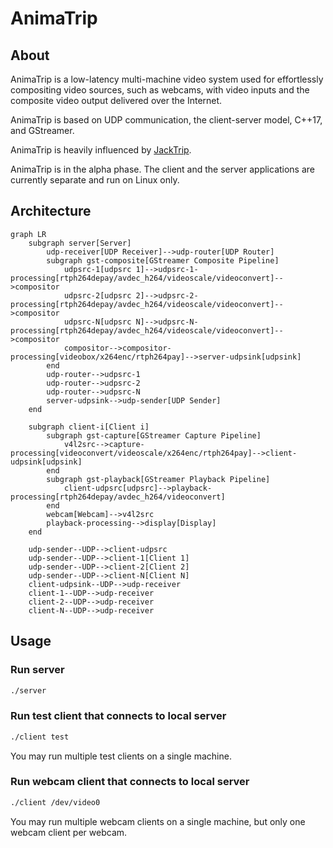 # AnimaTrip

## About

AnimaTrip is a low-latency multi-machine video system used for effortlessly compositing video sources, such as webcams, with video inputs and the composite video output delivered over the Internet.

AnimaTrip is based on UDP communication, the client-server model, C++17, and GStreamer.

AnimaTrip is heavily influenced by [JackTrip](https://github.com/jacktrip/jacktrip).

AnimaTrip is in the alpha phase. The client and the server applications are currently separate and run on Linux only.

## Architecture

```mermaid
graph LR
    subgraph server[Server]
        udp-receiver[UDP Receiver]-->udp-router[UDP Router]
        subgraph gst-composite[GStreamer Composite Pipeline]
            udpsrc-1[udpsrc 1]-->udpsrc-1-processing[rtph264depay/avdec_h264/videoscale/videoconvert]-->compositor
            udpsrc-2[udpsrc 2]-->udpsrc-2-processing[rtph264depay/avdec_h264/videoscale/videoconvert]-->compositor
            udpsrc-N[udpsrc N]-->udpsrc-N-processing[rtph264depay/avdec_h264/videoscale/videoconvert]-->compositor
            compositor-->compositor-processing[videobox/x264enc/rtph264pay]-->server-udpsink[udpsink]
        end
        udp-router-->udpsrc-1
        udp-router-->udpsrc-2
        udp-router-->udpsrc-N
        server-udpsink-->udp-sender[UDP Sender]
    end

    subgraph client-i[Client i]
        subgraph gst-capture[GStreamer Capture Pipeline]
            v4l2src-->capture-processing[videoconvert/videoscale/x264enc/rtph264pay]-->client-udpsink[udpsink]
        end
        subgraph gst-playback[GStreamer Playback Pipeline]
            client-udpsrc[udpsrc]-->playback-processing[rtph264depay/avdec_h264/videoconvert]
        end
        webcam[Webcam]-->v4l2src
        playback-processing-->display[Display]
    end

    udp-sender--UDP-->client-udpsrc
    udp-sender--UDP-->client-1[Client 1]
    udp-sender--UDP-->client-2[Client 2]
    udp-sender--UDP-->client-N[Client N]
    client-udpsink--UDP-->udp-receiver
    client-1--UDP-->udp-receiver
    client-2--UDP-->udp-receiver
    client-N--UDP-->udp-receiver
```

## Usage

### Run server

```bash
./server
```

### Run test client that connects to local server

```bash
./client test
```

You may run multiple test clients on a single machine.

### Run webcam client that connects to local server

```bash
./client /dev/video0
```

You may run multiple webcam clients on a single machine, but only one webcam client per webcam.

